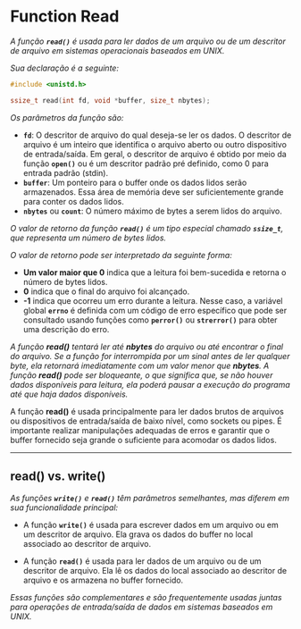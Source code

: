 # Function Read

*A função **`read()`** é usada para ler dados de um arquivo ou de um descritor de arquivo em sistemas operacionais baseados em UNIX.*

*Sua declaração é a seguinte:*

```c
#include <unistd.h>

ssize_t read(int fd, void *buffer, size_t nbytes);
```

*Os parâmetros da função são:*

-   **`fd`**: O descritor de arquivo do qual deseja-se ler os dados. O descritor de arquivo é um inteiro que identifica o arquivo aberto ou outro dispositivo de entrada/saída. Em geral, o descritor de arquivo é obtido por meio da função **`open()`** ou é um descritor padrão pré definido, como 0 para entrada padrão (stdin).
-   **`buffer`**: Um ponteiro para o buffer onde os dados lidos serão armazenados. Essa área de memória deve ser suficientemente grande para conter os dados lidos.
-   **`nbytes`** ou **`count`**: O número máximo de bytes a serem lidos do arquivo.

*O valor de retorno da função **`read()`** é um tipo especial chamado **`ssize_t`**, que representa um número de bytes lidos.* 

*O valor de retorno pode ser interpretado da seguinte forma:*
- **Um valor maior que 0** indica que a leitura foi bem-sucedida e retorna o número de bytes lidos.
- **0** indica que o final do arquivo foi alcançado.
- **-1** indica que ocorreu um erro durante a leitura. Nesse caso, a variável global **`errno`** é definida com um código de erro específico que pode ser consultado usando funções como **`perror()`**  ou **`strerror()`** para obter uma descrição do erro.

*A função **read()** tentará ler até **nbytes** do arquivo ou até encontrar o final do arquivo. Se a função for interrompida por um sinal antes de ler qualquer byte, ela retornará imediatamente com um valor menor que **nbytes**. A função **read()** pode ser bloqueante, o que significa que, se não houver dados disponíveis para leitura, ela poderá pausar a execução do programa até que haja dados disponíveis.*

A função **read()** é usada principalmente para ler dados brutos de arquivos ou dispositivos de entrada/saída de baixo nível, como sockets ou pipes. É importante realizar manipulações adequadas de erros e garantir que o buffer fornecido seja grande o suficiente para acomodar os dados lidos.

___

## read() vs. write()

*As funções **`write()`** e **`read()`** têm parâmetros semelhantes, mas diferem em sua funcionalidade principal:*

-   A função **`write()`** é usada para escrever dados em um arquivo ou em um descritor de arquivo. Ela grava os dados do buffer no local associado ao descritor de arquivo.
    
-   A função **`read()`** é usada para ler dados de um arquivo ou de um descritor de arquivo. Ela lê os dados do local associado ao descritor de arquivo e os armazena no buffer fornecido.

*Essas funções são complementares e são frequentemente usadas juntas para operações de entrada/saída de dados em sistemas baseados em UNIX.*
